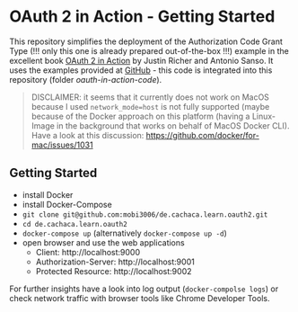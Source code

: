 # OAuth 2 in Action - Getting Started

This repository simplifies the deployment of the Authorization Code Grant Type (!!! only this one is already prepared out-of-the-box !!!) example in the excellent book [OAuth 2 in Action](https://www.manning.com/books/oauth-2-in-action) by Justin Richer and Antonio Sanso. It uses the examples provided at [GitHub](https://github.com/oauthinaction) - this code is integrated into this repository (folder *oauth-in-action-code*).

> DISCLAIMER: it seems that it currently does not work on MacOS because I used `network_mode=host` is not fully supported (maybe because of the Docker approach on this platform (having a Linux-Image in the background that works on behalf of MacOS Docker CLI). Have a look at this discussion: https://github.com/docker/for-mac/issues/1031

## Getting Started

* install Docker
* install Docker-Compose
* `git clone git@github.com:mobi3006/de.cachaca.learn.oauth2.git`
* `cd de.cachaca.learn.oauth2`
* `docker-compose up` (alternatively `docker-compose up -d`)
* open browser and use the web applications
  * Client: http://localhost:9000
  * Authorization-Server: http://localhost:9001
  * Protected Resource: http://localhost:9002

For further insights have a look into log output (`docker-compolse logs`) or check network traffic with browser tools like Chrome Developer Tools.
